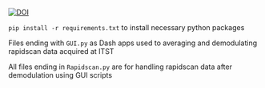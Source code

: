 [![DOI](https://zenodo.org/badge/511248877.svg)](https://zenodo.org/doi/10.5281/zenodo.10038327)

`pip install -r requirements.txt` to install necessary python packages

Files ending with `GUI.py` as Dash apps used to averaging and demodulating rapidscan data acquired at ITST

All files ending in `Rapidscan.py` are for handling rapidscan data after demodulation using GUI scripts
